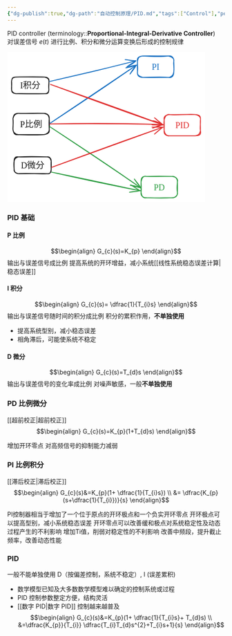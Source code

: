 ```yaml
---
{"dg-publish":true,"dg-path":"自动控制原理/PID.md","tags":["Control"],"permalink":"/自动控制原理/PID/","dgPassFrontmatter":true,"noteIcon":"","created":"2024-05-21T15:20:27.000+08:00","updated":"2025-03-10T10:07:32.000+08:00"}
---
```


PID controller (terminology::**Proportional-Integral-Derivative Controller**)  
对误差信号 $e(t)$ 进行比例、积分和微分运算变换后形成的控制规律

<svg xmlns="http://www.w3.org/2000/svg" version="1.1" viewBox="0 0 457.7029089363357 348.1085136559941" width="457.7029089363357" height="348.1085136559941">  <!-- svg-source:excalidraw -->    <defs>    <style class="style-fonts">      @font-face {        font-family: "Virgil";        src: url("https://excalidraw.com/Virgil.woff2");      }      @font-face {        font-family: "Cascadia";        src: url("https://excalidraw.com/Cascadia.woff2");      }      @font-face {        font-family: "Assistant";        src: url("https://excalidraw.com/Assistant-Regular.woff2");      }    </style>      </defs>  <rect x="0" y="0" width="457.7029089363357" height="348.1085136559941" fill="#ffffff"></rect><g stroke-linecap="round" transform="translate(13.197874694155985 142.67527000038976) rotate(0 42.06167696164036 24.711222218309956)"><path d="M12.36 0 C28.43 1.14, 45.18 -0.94, 71.77 0 M12.36 0 C28.35 0.79, 43.18 0.38, 71.77 0 M71.77 0 C79.9 -0.26, 85.05 5.67, 84.12 12.36 M71.77 0 C79.2 1.87, 82.7 2.73, 84.12 12.36 M84.12 12.36 C84.48 17.85, 84.69 28.54, 84.12 37.07 M84.12 12.36 C83.15 20.11, 83.8 27.46, 84.12 37.07 M84.12 37.07 C84.08 44.25, 78.09 48.35, 71.77 49.42 M84.12 37.07 C85.5 45.7, 80.82 47.69, 71.77 49.42 M71.77 49.42 C57.81 50.82, 39.97 50.21, 12.36 49.42 M71.77 49.42 C53.26 49.46, 34.3 49.07, 12.36 49.42 M12.36 49.42 C5.69 48.19, 0.25 45.25, 0 37.07 M12.36 49.42 C2.24 51.3, 1.24 43.63, 0 37.07 M0 37.07 C-0.35 30.1, 1.57 20.35, 0 12.36 M0 37.07 C0.41 29.18, 0.7 20.19, 0 12.36 M0 12.36 C1.63 4.21, 2.8 0.04, 12.36 0 M0 12.36 C1.26 6.18, 3.97 0.48, 12.36 0" stroke="#1e1e1e" stroke-width="2" fill="none"></path></g><g transform="translate(29.400176655796315 155.38649221869971) rotate(0 25.859375 12)"><text x="25.859375" y="19.3125" font-family="Cascadia, Segoe UI Emoji" font-size="20px" fill="#1e1e1e" text-anchor="middle" style="white-space: pre;" direction="ltr" dominant-baseline="alphabetic">P比例</text></g><g stroke-linecap="round" transform="translate(10 58.66720760185112) rotate(0 43.208966709249935 19.29452277638123)"><path d="M9.65 0 C23.09 -0.24, 38.56 0.04, 76.77 0 M9.65 0 C36.59 -0.36, 62.22 -0.39, 76.77 0 M76.77 0 C83.94 0.53, 87.93 4.2, 86.42 9.65 M76.77 0 C83.79 1.49, 86.86 4.28, 86.42 9.65 M86.42 9.65 C86.9 14.33, 85.24 19.68, 86.42 28.94 M86.42 9.65 C87.21 15.53, 85.55 22.27, 86.42 28.94 M86.42 28.94 C86.63 35.77, 81.48 39.02, 76.77 38.59 M86.42 28.94 C85.96 36.1, 85.44 39.17, 76.77 38.59 M76.77 38.59 C63.6 38.39, 46.7 39.04, 9.65 38.59 M76.77 38.59 C52.21 39.13, 27.41 37.98, 9.65 38.59 M9.65 38.59 C2.38 37.45, 0.36 35.34, 0 28.94 M9.65 38.59 C3.74 37.03, 0.49 34.65, 0 28.94 M0 28.94 C-0.75 25.18, 1.05 19.84, 0 9.65 M0 28.94 C0.64 21.72, -0.58 14.12, 0 9.65 M0 9.65 C0.36 2.43, 4.03 0.5, 9.65 0 M0 9.65 C1.3 1.1, 2.67 0.68, 9.65 0" stroke="#1e1e1e" stroke-width="2" fill="none"></path></g><g transform="translate(27.34959170924992 65.96173037823232) rotate(0 25.859375 12)"><text x="25.859375" y="19.3125" font-family="Cascadia, Segoe UI Emoji" font-size="20px" fill="#1e1e1e" text-anchor="middle" style="white-space: pre;" direction="ltr" dominant-baseline="alphabetic">I积分</text></g><g stroke-linecap="round" transform="translate(15.954305794582751 243.51392881394483) rotate(0 42.92212063949839 19.437926904977672)"><path d="M9.72 0 C27.03 0.61, 47.56 -0.39, 76.13 0 M9.72 0 C31.51 -1.16, 55.11 -0.83, 76.13 0 M76.13 0 C82.06 -1.6, 86.11 4.66, 85.84 9.72 M76.13 0 C83.55 0.54, 84.46 5.19, 85.84 9.72 M85.84 9.72 C85.27 14.51, 85.49 18.47, 85.84 29.16 M85.84 9.72 C86.47 15.56, 86.09 22.61, 85.84 29.16 M85.84 29.16 C86.15 36.98, 81.54 39.79, 76.13 38.88 M85.84 29.16 C84.51 36.64, 83.4 40.65, 76.13 38.88 M76.13 38.88 C54.36 40.04, 36.52 37.22, 9.72 38.88 M76.13 38.88 C60.18 38.81, 42.93 38.63, 9.72 38.88 M9.72 38.88 C4.71 38.17, -1.58 34.05, 0 29.16 M9.72 38.88 C2.59 37.45, 0.26 35.35, 0 29.16 M0 29.16 C-0.54 22.3, -1.32 14.67, 0 9.72 M0 29.16 C-0.22 24.56, -0.44 21.67, 0 9.72 M0 9.72 C-0.54 5.12, 1.64 -1.71, 9.72 0 M0 9.72 C0.14 5.03, 4.92 1.28, 9.72 0" stroke="#1e1e1e" stroke-width="2" fill="none"></path></g><g transform="translate(33.01705143408111 250.95185571892247) rotate(0 25.859375 12)"><text x="25.859375" y="19.3125" font-family="Cascadia, Segoe UI Emoji" font-size="20px" fill="#1e1e1e" text-anchor="middle" style="white-space: pre;" direction="ltr" dominant-baseline="alphabetic">D微分</text></g><g stroke-linecap="round" transform="translate(301.74110439392865 10) rotate(0 42.06167696164036 24.711222218309956)"><path d="M12.36 0 C34.43 1.4, 54.73 2.17, 71.77 0 M12.36 0 C31.66 -0.62, 50.19 0.21, 71.77 0 M71.77 0 C79.24 -1.61, 85.17 4.48, 84.12 12.36 M71.77 0 C78.46 1.76, 86.16 4.6, 84.12 12.36 M84.12 12.36 C82.69 21.13, 85.92 26.29, 84.12 37.07 M84.12 12.36 C84.56 22.34, 85.03 30.6, 84.12 37.07 M84.12 37.07 C84.28 45.23, 80.49 51.37, 71.77 49.42 M84.12 37.07 C83.17 44.63, 78.05 49.12, 71.77 49.42 M71.77 49.42 C59.91 48.1, 44.75 48.63, 12.36 49.42 M71.77 49.42 C55.66 49.54, 37.65 49.88, 12.36 49.42 M12.36 49.42 C5.09 47.53, -1.44 44.15, 0 37.07 M12.36 49.42 C2.12 49.2, -0.53 44.63, 0 37.07 M0 37.07 C1.51 27.1, -0.42 21.4, 0 12.36 M0 37.07 C0.28 30.72, -1 25.97, 0 12.36 M0 12.36 C1.56 5.36, 2.25 0.95, 12.36 0 M0 12.36 C-2.18 2.87, 5.55 0.7, 12.36 0" stroke="#1971c2" stroke-width="2" fill="none"></path></g><g transform="translate(332.084031355569 22.711222218309956) rotate(0 11.71875 12)"><text x="11.71875" y="19.3125" font-family="Cascadia, Segoe UI Emoji" font-size="20px" fill="#1971c2" text-anchor="middle" style="white-space: pre;" direction="ltr" dominant-baseline="alphabetic">PI</text></g><g stroke-linecap="round" transform="translate(310.14630321203344 288.6860692193742) rotate(0 42.06167696164036 24.711222218309956)"><path d="M12.36 0 C29.4 -0.45, 50.59 -0.5, 71.77 0 M12.36 0 C24.98 0.53, 37.42 0.26, 71.77 0 M71.77 0 C78.42 -1, 84.44 5.52, 84.12 12.36 M71.77 0 C81.13 0.86, 86.2 6.14, 84.12 12.36 M84.12 12.36 C83.97 18.38, 82.13 27.2, 84.12 37.07 M84.12 12.36 C84 18.31, 84.76 23.47, 84.12 37.07 M84.12 37.07 C85.78 43.6, 78.03 50.4, 71.77 49.42 M84.12 37.07 C84.62 43.76, 81.63 49.54, 71.77 49.42 M71.77 49.42 C53.19 49.43, 32.22 50.37, 12.36 49.42 M71.77 49.42 C51.62 50.48, 29.64 49.91, 12.36 49.42 M12.36 49.42 C5.21 49.51, -1.48 45.09, 0 37.07 M12.36 49.42 C3.99 51.31, 1.06 44.59, 0 37.07 M0 37.07 C-0.26 29.85, -0.38 26.81, 0 12.36 M0 37.07 C1.03 27.92, 0.06 21.48, 0 12.36 M0 12.36 C-0.25 3.54, 3.23 -1.51, 12.36 0 M0 12.36 C1.88 4.43, 4.43 -1.83, 12.36 0" stroke="#2f9e44" stroke-width="2" fill="none"></path></g><g transform="translate(340.4892301736738 301.3972914376841) rotate(0 11.71875 12.000000000000028)"><text x="11.71875" y="19.3125" font-family="Cascadia, Segoe UI Emoji" font-size="20px" fill="#2f9e44" text-anchor="middle" style="white-space: pre;" direction="ltr" dominant-baseline="alphabetic">PD</text></g><g stroke-linecap="round" transform="translate(363.579555013055 145.40394669998906) rotate(0 42.06167696164036 24.711222218309956)"><path d="M12.36 0 C27.64 2.47, 45.33 -1, 71.77 0 M12.36 0 C30 0.77, 47.8 -0.44, 71.77 0 M71.77 0 C80.07 0.47, 85.32 2.2, 84.12 12.36 M71.77 0 C79.39 1.07, 85.41 5.63, 84.12 12.36 M84.12 12.36 C84.77 19.24, 82.56 31.98, 84.12 37.07 M84.12 12.36 C83.44 17.24, 84.22 22.24, 84.12 37.07 M84.12 37.07 C82.68 44.85, 80.05 47.75, 71.77 49.42 M84.12 37.07 C86.22 47.6, 82.07 48.67, 71.77 49.42 M71.77 49.42 C52.46 49.48, 32.2 49.52, 12.36 49.42 M71.77 49.42 C50.47 49.41, 27.46 48.96, 12.36 49.42 M12.36 49.42 C3.14 49, -1.17 45.33, 0 37.07 M12.36 49.42 C5.13 50.52, 0.93 43.64, 0 37.07 M0 37.07 C-0.56 29.35, -0.59 18.09, 0 12.36 M0 37.07 C-0.04 29.38, 0.4 21.69, 0 12.36 M0 12.36 C1.86 6.05, 4.42 -0.86, 12.36 0 M0 12.36 C-1.82 2.53, 6.05 1.05, 12.36 0" stroke="#e03131" stroke-width="2" fill="none"></path></g><g transform="translate(388.06310697469536 158.11516891829902) rotate(0 17.578125 12)"><text x="17.578125" y="19.3125" font-family="Cascadia, Segoe UI Emoji" font-size="20px" fill="#e03131" text-anchor="middle" style="white-space: pre;" direction="ltr" dominant-baseline="alphabetic">PID</text></g><g stroke-linecap="round"><g transform="translate(98.46838735221195 68.89253850085024) rotate(0 99.85474574214258 -23.92322517317757)"><path d="M0 0 C59.64 -14.49, 118.71 -26.6, 199.71 -47.85 M0 0 C47.94 -10.68, 96.2 -20.93, 199.71 -47.85" stroke="#1971c2" stroke-width="2" fill="none"></path></g><g transform="translate(98.46838735221195 68.89253850085024) rotate(0 99.85474574214258 -23.92322517317757)"><path d="M179.03 -33.79 C186.28 -38.22, 193.02 -40.21, 199.71 -47.85 M179.03 -33.79 C183.39 -37.87, 188.21 -39.76, 199.71 -47.85" stroke="#1971c2" stroke-width="2" fill="none"></path></g><g transform="translate(98.46838735221195 68.89253850085024) rotate(0 99.85474574214258 -23.92322517317757)"><path d="M174.84 -50.37 C183.25 -49.95, 191.22 -47.09, 199.71 -47.85 M174.84 -50.37 C180.15 -50.39, 185.99 -48.26, 199.71 -47.85" stroke="#1971c2" stroke-width="2" fill="none"></path></g></g><mask></mask><g stroke-linecap="round"><g transform="translate(98.60446140650197 166.14942062468677) rotate(0 100.20957212020119 -67.41590924885296)"><path d="M0 0 C66.83 -45.2, 132.27 -88.94, 200.42 -134.83 M0 0 C72.17 -47.4, 144.09 -95.61, 200.42 -134.83" stroke="#1971c2" stroke-width="2" fill="none"></path></g><g transform="translate(98.60446140650197 166.14942062468677) rotate(0 100.20957212020119 -67.41590924885296)"><path d="M185.9 -114.48 C191.16 -123.09, 195.02 -128.86, 200.42 -134.83 M185.9 -114.48 C191.66 -121.47, 196.91 -128.59, 200.42 -134.83" stroke="#1971c2" stroke-width="2" fill="none"></path></g><g transform="translate(98.60446140650197 166.14942062468677) rotate(0 100.20957212020119 -67.41590924885296)"><path d="M176.22 -128.57 C184.64 -132.47, 191.7 -133.58, 200.42 -134.83 M176.22 -128.57 C185.48 -130.46, 194.2 -132.53, 200.42 -134.83" stroke="#1971c2" stroke-width="2" fill="none"></path></g></g><mask></mask><g stroke-linecap="round"><g transform="translate(98.3212286174367 173.48480991203522) rotate(0 105.41253729729836 70.84845210224182)"><path d="M0 0 C68.25 44.63, 139.17 90.83, 210.83 141.7 M0 0 C81.49 53.91, 163.5 108.7, 210.83 141.7" stroke="#2f9e44" stroke-width="2" fill="none"></path></g><g transform="translate(98.3212286174367 173.48480991203522) rotate(0 105.41253729729836 70.84845210224182)"><path d="M186.61 135.47 C193.3 136.51, 203.48 138.25, 210.83 141.7 M186.61 135.47 C195.77 138.03, 205.57 140.32, 210.83 141.7" stroke="#2f9e44" stroke-width="2" fill="none"></path></g><g transform="translate(98.3212286174367 173.48480991203522) rotate(0 105.41253729729836 70.84845210224182)"><path d="M196.28 121.36 C199.82 127.09, 206.83 133.45, 210.83 141.7 M196.28 121.36 C201.7 129.46, 207.74 137.21, 210.83 141.7" stroke="#2f9e44" stroke-width="2" fill="none"></path></g></g><mask></mask><g stroke-linecap="round"><g transform="translate(102.79854707357953 278.903539616108) rotate(0 102.58628595902007 21.464111534469794)"><path d="M0 0 C54.55 12.54, 108.36 24.72, 205.17 42.93 M0 0 C46.64 8.83, 93.48 19.9, 205.17 42.93" stroke="#2f9e44" stroke-width="2" fill="none"></path></g><g transform="translate(102.79854707357953 278.903539616108) rotate(0 102.58628595902007 21.464111534469794)"><path d="M180.43 46.48 C187.21 45.45, 193.23 45.45, 205.17 42.93 M180.43 46.48 C185.83 44.76, 191.71 45.45, 205.17 42.93" stroke="#2f9e44" stroke-width="2" fill="none"></path></g><g transform="translate(102.79854707357953 278.903539616108) rotate(0 102.58628595902007 21.464111534469794)"><path d="M183.93 29.74 C189.82 33.12, 194.91 37.54, 205.17 42.93 M183.93 29.74 C188.63 31.83, 193.71 36.32, 205.17 42.93" stroke="#2f9e44" stroke-width="2" fill="none"></path></g></g><mask></mask><g stroke-linecap="round"><g transform="translate(98.60803687462959 167.26138079983278) rotate(0 130.9729202525701 0.7807552068360337)"><path d="M0 0 C89.28 -2.1, 175.38 -1.81, 261.95 1.56 M0 0 C94.55 -0.93, 191.18 -0.2, 261.95 1.56" stroke="#e03131" stroke-width="2" fill="none"></path></g><g transform="translate(98.60803687462959 167.26138079983278) rotate(0 130.9729202525701 0.7807552068360337)"><path d="M238.3 9.68 C248 5.85, 253.77 2.85, 261.95 1.56 M238.3 9.68 C246.08 6.67, 256.39 3.91, 261.95 1.56" stroke="#e03131" stroke-width="2" fill="none"></path></g><g transform="translate(98.60803687462959 167.26138079983278) rotate(0 130.9729202525701 0.7807552068360337)"><path d="M238.62 -7.42 C248.32 -5.51, 253.99 -2.79, 261.95 1.56 M238.62 -7.42 C246.13 -4.2, 256.32 -0.74, 261.95 1.56" stroke="#e03131" stroke-width="2" fill="none"></path></g></g><mask></mask><g stroke-linecap="round"><g transform="translate(100.18927470792812 75.73314626521116) rotate(0 130.13757535242752 46.80981440248371)"><path d="M0 0 C52.01 18.95, 106.81 40.33, 260.28 93.62 M0 0 C78.69 27.73, 158.31 55.12, 260.28 93.62" stroke="#e03131" stroke-width="2" fill="none"></path></g><g transform="translate(100.18927470792812 75.73314626521116) rotate(0 130.13757535242752 46.80981440248371)"><path d="M235.28 93.48 C239.39 92.01, 246.5 94.92, 260.28 93.62 M235.28 93.48 C242.49 94.13, 251.34 93.02, 260.28 93.62" stroke="#e03131" stroke-width="2" fill="none"></path></g><g transform="translate(100.18927470792812 75.73314626521116) rotate(0 130.13757535242752 46.80981440248371)"><path d="M241.21 77.44 C244.01 79.22, 249.91 85.41, 260.28 93.62 M241.21 77.44 C246.71 82.98, 253.76 86.71, 260.28 93.62" stroke="#e03131" stroke-width="2" fill="none"></path></g></g><mask></mask><g stroke-linecap="round"><g transform="translate(102.79854707357953 267.81174565551794) rotate(0 128.85682419547703 -46.45305613089212)"><path d="M0 0 C79.74 -29.06, 159.4 -57.67, 257.71 -92.91 M0 0 C100.55 -37.06, 199.67 -73.38, 257.71 -92.91" stroke="#e03131" stroke-width="2" fill="none"></path></g><g transform="translate(102.79854707357953 267.81174565551794) rotate(0 128.85682419547703 -46.45305613089212)"><path d="M238.34 -77.11 C244.32 -82.34, 249.83 -86.93, 257.71 -92.91 M238.34 -77.11 C246.57 -83.65, 253.31 -90.26, 257.71 -92.91" stroke="#e03131" stroke-width="2" fill="none"></path></g><g transform="translate(102.79854707357953 267.81174565551794) rotate(0 128.85682419547703 -46.45305613089212)"><path d="M232.72 -93.26 C240.52 -93.47, 247.78 -93.04, 257.71 -92.91 M232.72 -93.26 C243.05 -93.58, 251.97 -93.94, 257.71 -92.91" stroke="#e03131" stroke-width="2" fill="none"></path></g></g><mask></mask></svg>

### PID 基础
#### P 比例
$$\begin{align}
G_{c}(s)=K_{p}
\end{align}$$
输出与误差信号成比例
提高系统的开环增益，减小系统[[线性系统稳态误差计算\|稳态误差]]
#### I 积分
$$\begin{align}
G_{c}(s)= \dfrac{1}{T_{i}s}
\end{align}$$
输出与误差信号随时间的积分成比例
积分的累积作用，**不单独使用**
- 提高系统型别，减小稳态误差
- 相角滞后，可能使系统不稳定

#### D 微分
$$\begin{align}
G_{c}(s)=T_{d}s
\end{align}$$
输出与误差信号的变化率成比例
对噪声敏感，一般**不单独使用**

### PD 比例微分
[[超前校正\|超前校正]]
$$\begin{align}
G_{c}(s)=K_{p}(1+T_{d}s)
\end{align}$$


增加开环零点
对高频信号的抑制能力减弱
### PI 比例积分
[[滞后校正\|滞后校正]]
$$\begin{align}
G_{c}(s)&=K_{p}(1+ \dfrac{1}{T_{i}s}) \\
&= \dfrac{K_{p}(s+\dfrac{1}{T_{i}})}{s}
\end{align}$$

PI控制器相当于增加了一个位于原点的开环极点和一个负实开环零点 
开环极点可以提高型别，减小系统稳态误差 
开环零点可以改善缓和极点对系统稳定性及动态过程产生的不利影响 
增加Ti值，削弱对稳定性的不利影响
改善中频段，提升截止频率，改善动态性能


### PID
一般不能单独使用 D（按偏差控制，系统不稳定）, I (误差累积)
- 数学模型已知及大多数数学模型难以确定的控制系统或过程 
- PID 控制参数整定方便，结构灵活 
- [[数字 PID\|数字 PID]] 控制越来越普及
$$\begin{align}
G_{c}(s)&=K_{p}(1+ \dfrac{1}{T_{i}s}+ T_{d}s) \\
&=\dfrac{K_{p}}{T_{i}} \dfrac{T_{i}T_{d}s^{2}+T_{i}s+1}{s}
\end{align}$$


